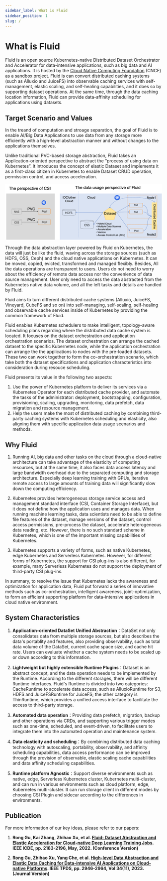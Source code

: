 ```yaml
---
sidebar_label: What is Fluid
sidebar_position: 1
slug: /
---
```


# What is Fluid

Fluid is an open source Kubernetes-native Distributed Dataset Orchestrator and Accelerator for data-intensive applications, such as big data and AI applications. It is hosted by the [Cloud Native Computing Foundation](https://cncf.io) (CNCF) as a sandbox project. Fluid is can  convert distributed caching systems (such as Alluxio and JuiceFS) into observable caching services with self-management, elastic scaling, and self-healing capabilities, and it does so by supporting dataset operations. At the same time, through the data caching location information, Fluid can provide data-affinity scheduling for applications using datasets.

## Target Scenario and  Values

In the treand of computation and stroage separation, the goal of Fluid is to enable AI/Big Data Applications to use data from any storage more efficiently with a high-level abstraction manner  and without changes to the applications themselves.

Unlike traditional PVC-based storage abstraction, Fluid takes an Application-oriented perspective to abstract the “process of using data on Kubernetes”. It introduces the concept of elastic Dataset and implements it as a first-class citizen in Kubernetes to enable Dataset CRUD operation, permission control, and access acceleration. 

![](/img/docs/core-concepts/perspective.png)

Through the data abstraction layer powered by Fluid on Kubernetes, the data will just be like the fluid, waving across the storage sources (such as HDFS, OSS, Ceph) and the cloud native applications on Kubernetes. It can be moved, copied, evicted, transformed and managed flexibly. Besides, All the data operations are transparent to users. Users do not need to worry about the efficiency of remote data access nor the convenience of data source management. User only need to access the data abstracted from the Kubernetes native data volume, and all the left tasks and details are handled by Fluid. 

Fluid aims to turn different distributed cache systems (Alluxio, JuiceFS, Vineyard,  CubeFS and so on) into self-managing, self-scaling, self-healing and observable cache services inside of Kubernetes by providing the common framework of Fluid.

Fluid enables Kubernetes schedulers to make intelligent, topology-aware scheduling plans regarding where the distributed data cache system is located.  It focuses on the dataset orchestration and application orchestration  scenarios. The dataset orchestration can arrange the cached dataset to the specific Kubernetes node, while the application orchestration can arrange the the applications to nodes with the pre-loaded datasets. These two can work together to form the co-orchestration scenario, which take both the dataset specifications and application characteristics into consideration during resouce scheduling.

Fluid presents its value in the following two aspects:
1. Use the power of Kubernetes platform to deliver its services via a Kubernetes Operator for each distributed cache provider, and automate the tasks of the administrator: deployment, bootstrapping, configuration, provisioning, scaling, upgrading, monitoring, data prefetch, data migration and resource management.
2. Help the users make the most of distributed caching by combining third-party caching systems with Kubernetes scheduling and elasticity, also aligning them with specific application data usage scenarios and methods.

## Why  Fluid

1. Running AI, big data and other tasks on the cloud through a cloud-native architecture can take advantage of the elasticity of computing resources, but at the same time, it also faces data access latency and large bandwidth overhead due to the separated computing and storage architecture. Especially deep learning training with GPUs, iterative remote access to large amounts of training data will significantly slow down the computing efficiency.

2. Kubernetes provides heterogeneous storage service access and management standard interface (CSI, Container Storage Interface), but it does not define how the application uses and manages data. When running machine learning tasks, data scientists need to be able to define file features of the dataset, manage versions of the dataset, control access permissions, pre-process the dataset, accelerate heterogeneous data reading, etc. However, there is no such standard scheme in Kubernetes, which is one of the important missing capabilities of Kubernetes.

3. Kubernetes supports a variety of forms, such as native Kubernetes, edge Kubernetes and Serverless Kubernetes. However, for different forms of Kubernetes, the support for CSI plug-ins is also different, for example, many Serverless Kubernetes do not support the deployment of third-party CSI plug-ins.

In summary, to resolve the issue that Kubernetes lacks the awareness and optimization for application data, Fluid put forward a series of innovative methods such as co-orchestration, intelligent awareness, joint-optimization, to form an efficient supporting platform for data-intensive applications in cloud native environment.

## System Characteristics
1. **Application-oriented DataSet Unified Abstraction**：DataSet not only consolidates data from multiple storage sources, but also describes the data's portablity and features, also providing observability, such as total data volume of the DataSet, current cache space size, and cache hit rate. Users can evaluate whether a cache system needs to be scaled up or down according to this information.

2. **Lightweight but highly extensible Runtime Plugins**：Dataset is an abstract concept, and the data operation needs to be implemented by the Runtime. According to the different storages, there will be different Runtime interfaces. Fluid's Runtime is divided into two categories: CacheRuntime to accelerate data access, such as AlluxioRuntime for S3, HDFS and JuiceFSRuntime for JuiceFS; the other category is ThinRuntime, which provides a unified access interface to facilitate the access to third-party storage.

3. **Automated data operation**：Providing data prefetch, migration, backup and other operations via CRDs, and supporting various trigger modes such as one-time, scheduled, and event-driven, to facilitate users to integrate them into the automated operation and maintenance system.

4. **Data elasticity and scheduling**：By combining distributed data caching technology with autoscaling, portability, observability, and affinity scheduling capabilities, data access performance can be improved through the provision of observable, elastic scaling cache capabilities and data affinity scheduling capabilities.

5. **Runtime platform Agnostic**：Support diverse environments such as native, edge, Serverless Kubernetes cluster, Kubernetes multi-cluster, and can run in various environments such as cloud platform, edge, Kubernetes multi-cluster. It can run storage client in different modes by choosing CSI Plugin and sidecar according to the differences in environments.

## Publication
For more information of our key ideas, please refer to our papers:

1. **Rong Gu, Kai Zhang, Zhihao Xu, et al. [Fluid: Dataset Abstraction and Elastic Acceleration for Cloud-native Deep Learning Training Jobs](https://ieeexplore.ieee.org/abstract/document/9835158). IEEE ICDE, pp. 2183-2196, May, 2022. (Conference Version)**

2. **Rong Gu, Zhihao Xu, Yang Che, et al. [High-level Data Abstraction and Elastic Data Caching for Data-intensive AI Applications on Cloud-native Platforms](https://ieeexplore.ieee.org/document/10249214). IEEE TPDS, pp. 2946-2964, Vol 34(11), 2023. (Journal Version)**